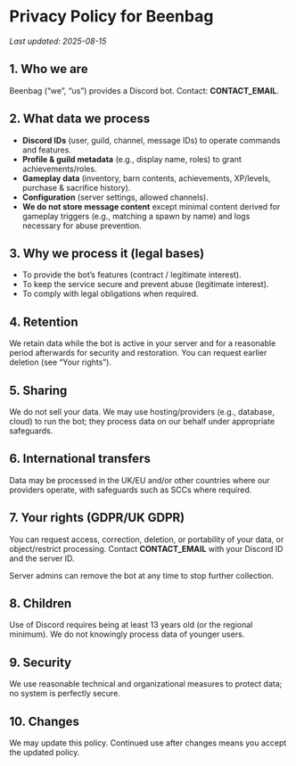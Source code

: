 
# Privacy Policy for Beenbag

_Last updated: 2025-08-15_

## 1. Who we are
Beenbag (“we”, “us”) provides a Discord bot. Contact: **CONTACT_EMAIL**.

## 2. What data we process
- **Discord IDs** (user, guild, channel, message IDs) to operate commands and features.
- **Profile & guild metadata** (e.g., display name, roles) to grant achievements/roles.
- **Gameplay data** (inventory, barn contents, achievements, XP/levels, purchase & sacrifice history).
- **Configuration** (server settings, allowed channels).
- **We do not store message content** except minimal content derived for gameplay triggers (e.g., matching a spawn by name) and logs necessary for abuse prevention.

## 3. Why we process it (legal bases)
- To provide the bot’s features (contract / legitimate interest).
- To keep the service secure and prevent abuse (legitimate interest).
- To comply with legal obligations when required.

## 4. Retention
We retain data while the bot is active in your server and for a reasonable period afterwards for security and restoration. You can request earlier deletion (see “Your rights”).

## 5. Sharing
We do not sell your data. We may use hosting/providers (e.g., database, cloud) to run the bot; they process data on our behalf under appropriate safeguards.

## 6. International transfers
Data may be processed in the UK/EU and/or other countries where our providers operate, with safeguards such as SCCs where required.

## 7. Your rights (GDPR/UK GDPR)
You can request access, correction, deletion, or portability of your data, or object/restrict processing. Contact **CONTACT_EMAIL** with your Discord ID and the server ID.

Server admins can remove the bot at any time to stop further collection.

## 8. Children
Use of Discord requires being at least 13 years old (or the regional minimum). We do not knowingly process data of younger users.

## 9. Security
We use reasonable technical and organizational measures to protect data; no system is perfectly secure.

## 10. Changes
We may update this policy. Continued use after changes means you accept the updated policy.
